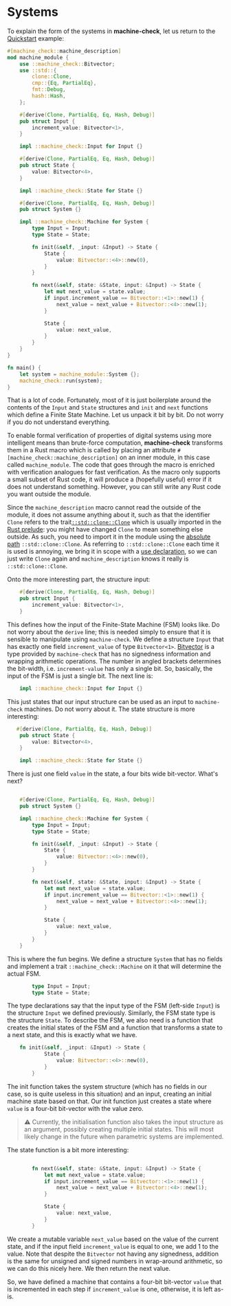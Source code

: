 # Systems

To explain the form of the systems in **machine-check**, let us return to the [Quickstart](ch1_quickstart) example:

```rust
#[machine_check::machine_description]
mod machine_module {
    use ::machine_check::Bitvector;
    use ::std::{
        clone::Clone,
        cmp::{Eq, PartialEq},
        fmt::Debug,
        hash::Hash,
    };

    #[derive(Clone, PartialEq, Eq, Hash, Debug)]
    pub struct Input {
        increment_value: Bitvector<1>,
    }

    impl ::machine_check::Input for Input {}

    #[derive(Clone, PartialEq, Eq, Hash, Debug)]
    pub struct State {
        value: Bitvector<4>,
    }

    impl ::machine_check::State for State {}

    #[derive(Clone, PartialEq, Eq, Hash, Debug)]
    pub struct System {}

    impl ::machine_check::Machine for System {
        type Input = Input;
        type State = State;

        fn init(&self, _input: &Input) -> State {
            State {
                value: Bitvector::<4>::new(0),
            }
        }

        fn next(&self, state: &State, input: &Input) -> State {
            let mut next_value = state.value;
            if input.increment_value == Bitvector::<1>::new(1) {
                next_value = next_value + Bitvector::<4>::new(1);
            }

            State {
                value: next_value,
            }
        }
    }
}

fn main() {
    let system = machine_module::System {};
    machine_check::run(system);
}
```

That is a lot of code. Fortunately, most of it is just boilerplate around the contents of the `Input` and `State` structures and `init` and `next` functions which define a Finite State Machine. Let us unpack it bit by bit. Do not worry if you do not understand everything.

To enable formal verification of properties of digital systems using more intelligent means than brute-force computation, **machine-check**  transforms them in a Rust macro which is called by placing an attribute `#[machine_check::machine_description]` on an inner module, in this case called `machine_module`. The code that goes through the macro is enriched with verification analogues for fast verification. As the macro only supports a small subset of Rust code, it will produce a (hopefully useful) error if it does not understand something. However, you can still write any Rust code you want outside the module.

Since the `machine_description` macro cannot read the outside of the module, it does not assume anything about it, such as that the identifier `Clone` refers to the trait[`::std::clone::Clone`](https://doc.rust-lang.org/std/clone/trait.Clone.html) which is usually imported in the [Rust prelude](https://doc.rust-lang.org/std/prelude/index.html): you might have changed `Clone` to mean something else outside. As such, you need to import it in the module using the [absolute path](https://doc.rust-lang.org/book/ch07-03-paths-for-referring-to-an-item-in-the-module-tree.html) `::std::clone::Clone`. As referring to `::std::clone::Clone` each time it is used is annoying, we bring it in scope with a [use declaration](https://doc.rust-lang.org/book/ch07-04-bringing-paths-into-scope-with-the-use-keyword.html), so we can just write `Clone` again and `machine_description` knows it really is `::std::clone::Clone`.

Onto the more interesting part, the structure input:

```rust
    #[derive(Clone, PartialEq, Eq, Hash, Debug)]
    pub struct Input {
        increment_value: Bitvector<1>,
    }
```

This defines how the input of the Finite-State Machine (FSM) looks like. Do not worry about the `derive` line; this is needed simply to ensure that it is sensible to manipulate using `machine-check`. We define a structure `Input` that has exactly one field `increment_value` of type `Bitvector<1>`. [Bitvector](https://docs.rs/machine-check/latest/machine_check/struct.Bitvector.html) is a type provided by `machine-check` that has no signedness information and wrapping arithmetic operations. The number in angled brackets determines the bit-width, i.e. `increment-value` has only a single bit. So, basically, the input of the FSM is just a single bit. The next line is:

```rust
    impl ::machine_check::Input for Input {}
```

This just states that our input structure can be used as an input to `machine-check` machines. Do not worry about it. The state structure is more interesting:

```rust
   #[derive(Clone, PartialEq, Eq, Hash, Debug)]
    pub struct State {
        value: Bitvector<4>,
    }

    impl ::machine_check::State for State {}
```

There is just one field `value` in the state, a four bits wide bit-vector. What's next?

```rust

    #[derive(Clone, PartialEq, Eq, Hash, Debug)]
    pub struct System {}

    impl ::machine_check::Machine for System {
        type Input = Input;
        type State = State;

        fn init(&self, _input: &Input) -> State {
            State {
                value: Bitvector::<4>::new(0),
            }
        }

        fn next(&self, state: &State, input: &Input) -> State {
            let mut next_value = state.value;
            if input.increment_value == Bitvector::<1>::new(1) {
                next_value = next_value + Bitvector::<4>::new(1);
            }

            State {
                value: next_value,
            }
        }
    }
```

This is where the fun begins. We define a structure `System` that has no fields and implement a trait `::machine_check::Machine` on it that will determine the actual FSM.

```rust
        type Input = Input;
        type State = State;
```

The type declarations say that the input type of the FSM (left-side `Input`) is the structure `Input` we defined previously. Similarly, the FSM state type is the structure `State`. To describe the FSM, we also need is a function that creates the initial states of the FSM and a function that transforms a state to a next state, and this is exactly what we have.

```rust
    fn init(&self, _input: &Input) -> State {
            State {
                value: Bitvector::<4>::new(0),
            }
        }
```

The init function takes the system structure (which has no fields in our case, so is quite useless in this situation) and an input, creating an initial machine state based on that. Our init function just creates a state where `value` is a four-bit bit-vector with the value zero.

>
> &#x26A0;&#xFE0F; Currently, the initialisation function also takes the input structure as an argument, possibly creating multiple initial states. This will most likely change in the future when parametric systems are implemented.
>

The state function is a bit more interesting:

```rust

        fn next(&self, state: &State, input: &Input) -> State {
            let mut next_value = state.value;
            if input.increment_value == Bitvector::<1>::new(1) {
                next_value = next_value + Bitvector::<4>::new(1);
            }

            State {
                value: next_value,
            }
        }
```

We create a mutable variable `next_value` based on the value of the current state, and if the input field `increment_value` is equal to one, we add 1 to the value. Note that despite the `Bitvector` not having any signedness, addition is the same for unsigned and signed numbers in wrap-around arithmetic, so we can do this nicely here. We then return the next value.

So, we have defined a machine that contains a four-bit bit-vector `value` that is incremented in each step if `increment_value` is one, otherwise, it is left as-is.

